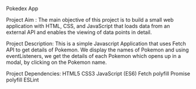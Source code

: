 Pokedex App

Project Aim :
The main objective of this project is to build a small web application with HTML, CSS, and JavaScript that loads data from an external API and enables the viewing of data points in detail.

Project Description:
This is a simple Javascript Application that uses Fetch API to get details of Pokemon. We display the names of Pokemon and using eventListeners, we get the details of each Pokemon which opens up in a modal, by clicking on the Pokemon name.

Project Dependencies:
HTML5
CSS3
JavaScript (ES6)
Fetch polyfill
Promise polyfill
ESLint
